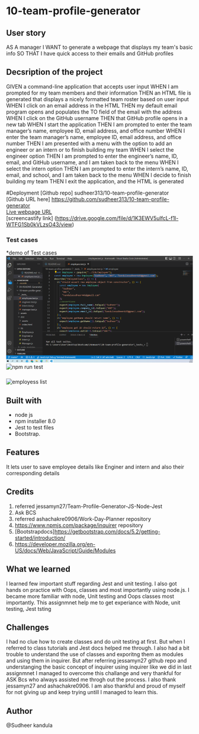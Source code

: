 # 10-team-profile-generator
## User story
AS A manager
I WANT to generate a webpage that displays my team's basic info
SO THAT I have quick access to their emails and GitHub profiles

## Decsription of the project
GIVEN a command-line application that accepts user input
WHEN I am prompted for my team members and their information
THEN an HTML file is generated that displays a nicely formatted team roster based on user input
WHEN I click on an email address in the HTML
THEN my default email program opens and populates the TO field of the email with the address
WHEN I click on the GitHub username
THEN that GitHub profile opens in a new tab
WHEN I start the application
THEN I am prompted to enter the team manager’s name, employee ID, email address, and office number
WHEN I enter the team manager’s name, employee ID, email address, and office number
THEN I am presented with a menu with the option to add an engineer or an intern or to finish building my team
WHEN I select the engineer option
THEN I am prompted to enter the engineer’s name, ID, email, and GitHub username, and I am taken back to the menu
WHEN I select the intern option
THEN I am prompted to enter the intern’s name, ID, email, and school, and I am taken back to the menu
WHEN I decide to finish building my team
THEN I exit the application, and the HTML is generated

#Deployment
[Github repo] sudheer313/10-team-profile-generator <br>
[Github URL here] https://github.com/sudheer313/10-team-profile-generator<br>
[Live webpage URL](https://sudheer313.github.io/10-team-profile-generator/)<br>
[screencastify link] (https://drive.google.com/file/d/1K3EWV5uIfcL-f1l-WTFG1Sb0kVLzsO43/view)


### Test cases
*demo of Test cases
![testcases](./dist/assets/images/test1.png)
![npm run test](./dist/assets/images/test2.png)



### 

![employess list](./dist/assets/images/test3.png)


## Built with

- node js
- npm installer 8.0
- Jest to test files
- Bootstrap. 

## Features
It lets user to save employee details like Enginer and intern and also their corresponding details

## Credits
1. referred jessamyn27/Team-Profile-Generator-JS-Node-Jest
2. Ask BCS 
3. referred  ashachakre0906/Work-Day-Planner repository
4. https://www.npmjs.com/package/inquirer
repository
5. [Bootstrapdocs]https://getbootstrap.com/docs/5.2/getting-started/introduction/
6. https://developer.mozilla.org/en-US/docs/Web/JavaScript/Guide/Modules



## What we learned
I learned few important stuff regarding Jest and unit testing. I also got hands on practice with Oops, classes and most importantly using node.js.
I became more familiar with node, Unit testing and Oops classes most importantly. This assignmnet help me to get experiance with Node, unit testing, Jest tsting

## Challenges
I had no clue how to create classes and do unit testing at first. But when I referred to class tutorials and Jest docs helped me through. I also had a bit trouble to understand the use of classes and exporitng them as modules and using them in inquirer. But after referring  jessamyn27 github repo and understanging the basic concept of inquirer using inquirer like we did in last assignmnet I managed to overcome this challange and very thankful for ASK Bcs who always assisted me throgh out the process. I also thank jessamyn27 and ashachakre0906.
I am also thankful and proud of myself for not giving up and keep trying untill I managed to learn this.
## Author

@Sudheer kandula
